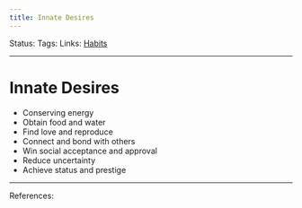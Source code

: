 ```yaml
---
title: Innate Desires
---
```

Status:
Tags:
Links: [Habits](out/habits.md)
___
# Innate Desires
-   Conserving energy
-   Obtain food and water
-   Find love and reproduce
-   Connect and bond with others
-   Win social acceptance and approval
-   Reduce uncertainty
-   Achieve status and prestige
___
References: